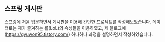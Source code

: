 
## 스프링 게시판

스프링에 처음 입문하면서 게시판을 이용해 간단한 프로젝트를 작성해보았습니다. 데이터로는 제가 즐겨하는 롤(LoL)의 속성들을 이용하였고, 
제 블로그에(https://gyuwon95.tistory.com/) 하나하나 과정을 설명하면서 작성하였습니다.


